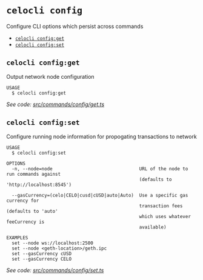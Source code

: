 # `celocli config`

Configure CLI options which persist across commands

- [`celocli config:get`](#celocli-configget)
- [`celocli config:set`](#celocli-configset)

## `celocli config:get`

Output network node configuration

```
USAGE
  $ celocli config:get
```

_See code: [src/commands/config/get.ts](https://github.com/celo-org/celo-monorepo/tree/master/packages/cli/src/commands/config/get.ts)_

## `celocli config:set`

Configure running node information for propogating transactions to network

```
USAGE
  $ celocli config:set

OPTIONS
  -n, --node=node                                URL of the node to run commands against
                                                 (defaults to 'http://localhost:8545')

  --gasCurrency=(celo|CELO|cusd|cUSD|auto|Auto)  Use a specific gas currency for
                                                 transaction fees (defaults to 'auto'
                                                 which uses whatever feeCurrency is
                                                 available)

EXAMPLES
  set --node ws://localhost:2500
  set --node <geth-location>/geth.ipc
  set --gasCurrency cUSD
  set --gasCurrency CELO
```

_See code: [src/commands/config/set.ts](https://github.com/celo-org/celo-monorepo/tree/master/packages/cli/src/commands/config/set.ts)_
